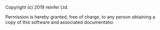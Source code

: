 Copyright (c) 2019 reinfer Ltd.

Permission is hereby granted, free of charge, to any person obtaining a copy
of this software and associated documentatio